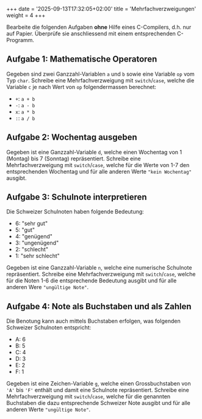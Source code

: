 +++
date = '2025-09-13T17:32:05+02:00'
title = 'Mehrfachverzweigungen'
weight = 4
+++

Bearbeite die folgenden Aufgaben **ohne** Hilfe eines C-Compilers, d.h. nur auf Papier. Überprüfe sie anschliessend mit einem entsprechenden C-Programm.

## Aufgabe 1: Mathematische Operatoren

Gegeben sind zwei Ganzzahl-Variablen `a` und `b` sowie eine Variable `op` vom Typ `char`. Schreibe eine Mehrfachverzweigung mit `switch`/`case`, welche die Variable `c` je nach Wert von `op` folgendermassen berechnet:

- `+`: `a + b`
- `-`: `a - b`
- `x`: `a * b`
- `:`: `a / b`

## Aufgabe 2: Wochentag ausgeben

Gegeben ist eine Ganzzahl-Variable `d`, welche einen Wochentag von 1 (Montag) bis 7 (Sonntag) repräsentiert. Schreibe eine Mehrfachverzweigung mit `switch`/`case`, welche für die Werte von 1-7 den entsprechenden Wochentag und für alle anderen Werte `"kein Wochentag"` ausgibt.

## Aufgabe 3: Schulnote interpretieren

Die Schweizer Schulnoten haben folgende Bedeutung:

- 6: "sehr gut"
- 5: "gut"
- 4: "genügend"
- 3: "ungenügend"
- 2: "schlecht"
- 1: "sehr schlecht"

Gegeben ist eine Ganzzahl-Variable `n`, welche eine numerische Schulnote repräsentiert. Schreibe eine Mehrfachverzweigung mit `switch`/`case`, welche für die Noten 1-6 die entsprechende Bedeutung ausgibt und für alle anderen Were `"ungültige Note"`.

## Aufgabe 4: Note als Buchstaben und als Zahlen

Die Benotung kann auch mittels Buchstaben erfolgen, was folgenden Schweizer Schulnoten entspricht:

- A: 6
- B: 5
- C: 4
- D: 3
- E: 2
- F: 1

Gegeben ist eine Zeichen-Variable `g`, welche einen Grossbuchstaben von `'A'` bis `'F'` enthält und damit eine Schulnote repräsentiert. Schreibe eine Mehrfachverzweigung mit `switch`/`case`, welche für die genannten Buchstaben die dazu entsprechende Schweizer Note ausgibt und für alle anderen Werte `"ungültige Note"`.

